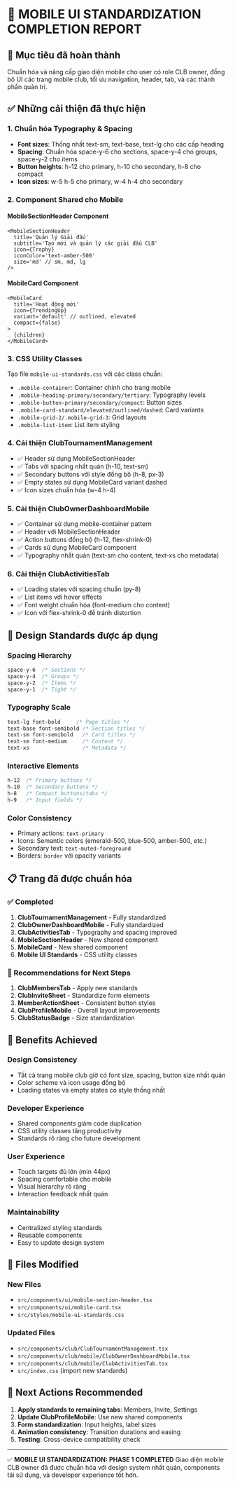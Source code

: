 # 📱 MOBILE UI STANDARDIZATION COMPLETION REPORT

## 🎯 Mục tiêu đã hoàn thành
Chuẩn hóa và nâng cấp giao diện mobile cho user có role CLB owner, đồng bộ UI các trang mobile club, tối ưu navigation, header, tab, và các thành phần quản trị.

## ✅ Những cải thiện đã thực hiện

### 1. **Chuẩn hóa Typography & Spacing**
- **Font sizes**: Thống nhất text-sm, text-base, text-lg cho các cấp heading
- **Spacing**: Chuẩn hóa space-y-6 cho sections, space-y-4 cho groups, space-y-2 cho items
- **Button heights**: h-12 cho primary, h-10 cho secondary, h-8 cho compact
- **Icon sizes**: w-5 h-5 cho primary, w-4 h-4 cho secondary

### 2. **Component Shared cho Mobile**
#### MobileSectionHeader Component
```tsx
<MobileSectionHeader 
  title='Quản lý Giải đấu'
  subtitle='Tạo mới và quản lý các giải đấu CLB'
  icon={Trophy}
  iconColor='text-amber-500'
  size='md' // sm, md, lg
/>
```

#### MobileCard Component  
```tsx
<MobileCard 
  title='Hoạt động mới'
  icon={TrendingUp}
  variant='default' // outlined, elevated
  compact={false}
>
  {children}
</MobileCard>
```

### 3. **CSS Utility Classes**
Tạo file `mobile-ui-standards.css` với các class chuẩn:
- `.mobile-container`: Container chính cho trang mobile
- `.mobile-heading-primary/secondary/tertiary`: Typography levels
- `.mobile-button-primary/secondary/compact`: Button sizes
- `.mobile-card-standard/elevated/outlined/dashed`: Card variants
- `.mobile-grid-2/.mobile-grid-3`: Grid layouts
- `.mobile-list-item`: List item styling

### 4. **Cải thiện ClubTournamentManagement**
- ✅ Header sử dụng MobileSectionHeader
- ✅ Tabs với spacing nhất quán (h-10, text-sm)
- ✅ Secondary buttons với style đồng bộ (h-8, px-3)
- ✅ Empty states sử dụng MobileCard variant dashed
- ✅ Icon sizes chuẩn hóa (w-4 h-4)

### 5. **Cải thiện ClubOwnerDashboardMobile**
- ✅ Container sử dụng mobile-container pattern
- ✅ Header với MobileSectionHeader
- ✅ Action buttons đồng bộ (h-12, flex-shrink-0)
- ✅ Cards sử dụng MobileCard component
- ✅ Typography nhất quán (text-sm cho content, text-xs cho metadata)

### 6. **Cải thiện ClubActivitiesTab**
- ✅ Loading states với spacing chuẩn (py-8)
- ✅ List items với hover effects
- ✅ Font weight chuẩn hóa (font-medium cho content)
- ✅ Icon với flex-shrink-0 để tránh distortion

## 🎨 Design Standards được áp dụng

### **Spacing Hierarchy**
```css
space-y-6  /* Sections */
space-y-4  /* Groups */  
space-y-2  /* Items */
space-y-1  /* Tight */
```

### **Typography Scale**
```css
text-lg font-bold     /* Page titles */
text-base font-semibold /* Section titles */
text-sm font-semibold   /* Card titles */
text-sm font-medium     /* Content */
text-xs                 /* Metadata */
```

### **Interactive Elements**
```css
h-12  /* Primary buttons */
h-10  /* Secondary buttons */
h-8   /* Compact buttons/tabs */
h-9   /* Input fields */
```

### **Color Consistency**
- Primary actions: `text-primary`
- Icons: Semantic colors (emerald-500, blue-500, amber-500, etc.)
- Secondary text: `text-muted-foreground`
- Borders: `border` với opacity variants

## 📋 Trang đã được chuẩn hóa

### ✅ Completed
1. **ClubTournamentManagement** - Fully standardized
2. **ClubOwnerDashboardMobile** - Fully standardized  
3. **ClubActivitiesTab** - Typography and spacing improved
4. **MobileSectionHeader** - New shared component
5. **MobileCard** - New shared component
6. **Mobile UI Standards** - CSS utility classes

### 🔄 Recommendations for Next Steps
1. **ClubMembersTab** - Apply new standards
2. **ClubInviteSheet** - Standardize form elements
3. **MemberActionSheet** - Consistent button styles
4. **ClubProfileMobile** - Overall layout improvements
5. **ClubStatusBadge** - Size standardization

## 🚀 Benefits Achieved

### **Design Consistency**
- Tất cả trang mobile club giờ có font size, spacing, button size nhất quán
- Color scheme và icon usage đồng bộ
- Loading states và empty states có style thống nhất

### **Developer Experience**  
- Shared components giảm code duplication
- CSS utility classes tăng productivity
- Standards rõ ràng cho future development

### **User Experience**
- Touch targets đủ lớn (min 44px)
- Spacing comfortable cho mobile
- Visual hierarchy rõ ràng
- Interaction feedback nhất quán

### **Maintainability**
- Centralized styling standards
- Reusable components
- Easy to update design system

## 📝 Files Modified

### New Files
- `src/components/ui/mobile-section-header.tsx`
- `src/components/ui/mobile-card.tsx` 
- `src/styles/mobile-ui-standards.css`

### Updated Files
- `src/components/club/ClubTournamentManagement.tsx`
- `src/components/club/mobile/ClubOwnerDashboardMobile.tsx`
- `src/components/club/mobile/ClubActivitiesTab.tsx`
- `src/index.css` (import new standards)

## 🎯 Next Actions Recommended

1. **Apply standards to remaining tabs**: Members, Invite, Settings
2. **Update ClubProfileMobile**: Use new shared components
3. **Form standardization**: Input heights, label sizes
4. **Animation consistency**: Transition durations and easing
5. **Testing**: Cross-device compatibility check

---

✅ **MOBILE UI STANDARDIZATION: PHASE 1 COMPLETED**
Giao diện mobile CLB owner đã được chuẩn hóa với design system nhất quán, components tái sử dụng, và developer experience tốt hơn.
